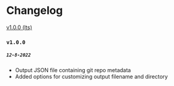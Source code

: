 # Changelog

[v1.0.0 (lts)](#v100)

### `v1.0.0`
##### `12-8-2022`
- Output JSON file containing git repo metadata
- Added options for customizing output filename and directory

